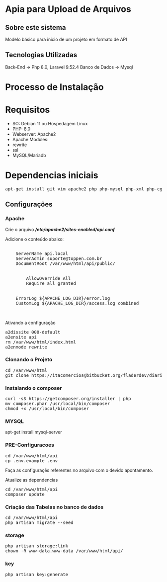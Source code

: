 # Apia para Upload de Arquivos
## Sobre este sistema

Modelo básico para inicio de um projeto em formato de API

## Tecnologias Utilizadas

Back-End -> Php 8.0, Laravel 9.52.4
Banco de Dados -> Mysql



# Processo de Instalação
# Requisitos

- SO: Debian 11 ou Hospedagem Linux
- PHP: 8.0
- Webserver: Apache2
- Apache Modules:
 - rewrite
 - ssl
- MySQL/Mariadb


# Dependencias iniciais
<pre>
apt-get install git vim apache2 php php-mysql php-xml php-cgi php-bcmath curl php-curl php-mbstring php-zip libapache2-mod-php
</pre>
## Configurações

### Apache

Crie o arquivo ***/etc/apache2/sites-enabled/api.conf***

Adicione o conteúdo abaixo:
<pre>
 <VirtualHost *:80>
	ServerName api.local
	ServerAdmin suporte@toppen.com.br
	DocumentRoot /var/www/html/api/public/

	<Directory /var/www/html/api>
		AllowOverride All
		Require all granted 
	</Directory>

	ErrorLog ${APACHE_LOG_DIR}/error.log
	CustomLog ${APACHE_LOG_DIR}/access.log combined

 </VirtualHost>
</pre>

Ativando a configuração
<pre>
a2dissite 000-default
a2ensite api
rm /var/www/html/index.html
a2enmode rewrite
</pre>



### Clonando o Projeto
<pre>
cd /var/www/html
git clone https://itacomercios@bitbucket.org/fladerdev/diario_on_line.git diario
</pre>

### Instalando o composer
<pre>
curl -sS https://getcomposer.org/installer | php
mv composer.phar /usr/local/bin/composer
chmod +x /usr/local/bin/composer
</pre>

### MYSQL
apt-get install mysql-server


### PRE-Configuracoes
<pre>
cd /var/www/html/api
cp .env.example .env
</pre>

Faça as configuraçẽs referentes no arquivo com o devido apontamento.

Atualize as dependencias
<pre>
cd /var/www/html/api
composer update
</pre>

### Criação das Tabelas no banco de dados
<pre>
cd /var/www/html/api
php artisan migrate --seed
</pre>



### storage
<pre>
php artisan storage:link
chown -R www-data.www-data /var/www/html/api/
</pre>

### key
<pre>
php artisan key:generate
</pre>
